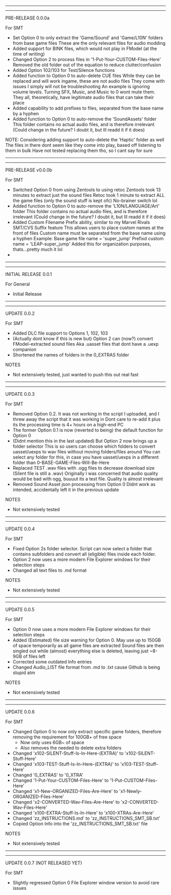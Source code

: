 -----------------------------------------------------
-----------------------------------------------------
PRE-RELEASE 0.0.0a

For SMT
- Set Option 0 to only extract the 'Game/Sound' and 'Game/L10N' folders from base game files
  These are the only relevant files for audio modding
- Added support for BINK files, which would not play in FModel (at the time of writing)
- Changed Option 2 to process files in '1-Put-Your-CUSTOM-Files-Here'
  Removed the old folder out of the equation to reduce clutter/confusion
- Added Option 102/103 for Test/Silence functions
- Added function to Option 0 to auto-delete CUE files
  While they can be replaced and will work ingame, these are not audio files
  They come with issues I simply will not be troubleshooting
  An example is ignoring volume levels. Turning SFX, Music, and Music to 0 wont mute them.
  They all, theoretically, have legitimate audio files that can take their place
- Added capability to add prefixes to files, separated from the base name by a hyphen
- Added function to Option 0 to auto-remove the 'SoundAssets' folder
  This folder contains no actual audio files, and is therefore irrelevant
  (Could change in the future? I doubt it, but Ill readd it if it does)

NOTE: Considering adding support to auto-delete the 'Haptic' folder as well
      The files in there dont seem like they come into play, based off listening to them in bulk
      Have not tested replacing them tho, so I cant say for sure

-----------------------------------------------------
-----------------------------------------------------
PRE-RELEASE v0.0.0b

For SMT
- Switched Option 0 from using Zentools to using retoc
  Zentools took 13 minutes to extract just the sound files
  Retoc took 1 minute to extract ALL the game files (only the sound stuff is kept ofc)
  No-brainer switch lol
- Added function to Option 0 to auto-remove the 'L10N/LANGUAGE/Art' folder
  This folder contains no actual audio files, and is therefore irrelevant
  (Could change in the future? I doubt it, but Ill readd it if it does)
- Added Custom Filename Prefix ability, similar to my Marvel Rivals SMT/CVS Suffix feature
  This allows users to place custom names at the front of files
  Custom name must be separated from the base name using a hyphen
  Example: Base game file name = 'super_jump'
           Prefixd custom name = 'LEAP-super_jump'
  Added this for organization purposes, thats...pretty much it lol         
- 

-----------------------------------------------------
-----------------------------------------------------
INITIAL RELEASE 0.0.1

For General
- Initial Release

-----------------------------------------------------
-----------------------------------------------------
UPDATE 0.0.2

For SMT
- Added DLC file support to Options 1, 102, 103
- (Actually dont know if this is new but) Option 2 can (now?) convert FModel-extracted sound files
  Aka .uasset files that dont have a .uexp companion
- Shortened the names of folders in the 0_EXTRAS folder

NOTES
- Not extensively tested, just wanted to push this out real fast

-----------------------------------------------------
-----------------------------------------------------
UPDATE 0.0.3

For SMT
- Removed Option 0.2.
  It was not working in the script I uploaded, and I threw away the script that it was working in
  Dont care to re-add it plus its the processing time is 4+ hours on a high-end PC
- The former Option 0.1 is now (reverted to being) the default function for Option 0
- (Didnt mention this in the last updated) But Option 2 now brings up a folder selector
  This is so users can choose which folders to convert uasset/uexps to wav files without moving folders/files around
  You can select any folder for this, in case you have uasset/uexps in a different folder than 0-BASE-GAME-Files-Will-Be-Here
- Replaced TEST .wav files with .ogg files to decrease download size (Silent file is still a .wav)
  Originally I was concerned that audio quality would be bad with ogg, buuuut its a test file. Quality is almost irrelevant
- Removed Sound Asset json processing from Option 0
  Didnt work as intended, accidentally left it in the previous update

NOTES
- Not extensively tested

-----------------------------------------------------
-----------------------------------------------------
UPDATE 0.0.4

For SMT
- Fixed Option 2s folder selector. Script can now select a folder that contains subfolders and convert all (eligible) files inside each folder.
- Option 2 now uses a more modern File Explorer windows for their selection steps
- Changed all text files to .md format

NOTES
- Not extensively tested

-----------------------------------------------------
-----------------------------------------------------
UPDATE 0.0.5

For SMT
- Option 0 now uses a more modern File Explorer windows for their selection steps
- Added (Estimated) file size warning for Option 0.
  May use up to 150GB of space temporarily as all game files are extracted
  Sound files are then singled out while (almost) everything else is deleted, leaving just ~8-9GB of files left
- Corrected some outdated Info entries
- Changed Audio_LIST file format from .md to .txt cause Github is being stupid atm

NOTES
- Not extensively tested

-----------------------------------------------------
-----------------------------------------------------
UPDATE 0.0.6

For SMT
- Changed Option 0 to now only extract specific game folders, therefore removing the requirement for 100GB+ of free space
  - Now only uses 6GB~ of space
  - Also removes the needed to delete extra folders
- Changed 'x102-SILENT-Stuff-Is-In-Here-(EXTRA)' to 'x102-SILENT-Stuff-Here'
- Changed 'x103-TEST-Stuff-Is-In-Here-(EXTRA)' to 'x103-TEST-Stuff-Here'
- Changed '0_EXTRAS' to '0_XTRA'
- Changed '1-Put-Your-CUSTOM-Files-Here' to '1-Put-CUSTOM-Files-Here'
- Changed 'x1-New-ORGANIZED-Files-Are-Here' to 'x1-Newly-ORGANIZED-Files-Here'
- Changed 'x2-CONVERTED-Wav-Files-Are-Here' to 'x2-CONVERTED-Wav-Files-Here'
- Changed 'x100-EXTRA-Stuff-Is-In-Here' to 'x100-XTRAs-Are-Here'
- Changed 'zz_INSTRUCTIONS.md' to 'zz_INSTRUCTIONS_SMT_SB.txt'
- Copied Option Info into the 'zz_INSTRUCTIONS_SMT_SB.txt' file

NOTES
- Not extensively tested

-----------------------------------------------------
-----------------------------------------------------
UPDATE 0.0.7 (NOT RELEASED YET)

For SMT
- Slightly regressed Option 0 File Explorer window version to avoid rare issues
